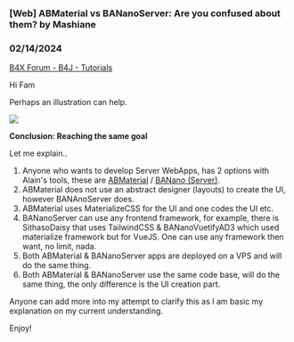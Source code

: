 ### [Web] ABMaterial vs BANanoServer: Are you confused about them? by Mashiane
### 02/14/2024
[B4X Forum - B4J - Tutorials](https://www.b4x.com/android/forum/threads/159249/)

Hi Fam  
  
Perhaps an illustration can help.  
  
![](https://www.b4x.com/android/forum/attachments/150818)  
  
**Conclusion: Reaching the same goal**  
  
Let me explain..  
  
1. Anyone who wants to develop Server WebApps, has 2 options with Alain's tools, these are [ABMaterial](https://www.b4x.com/android/forum/threads/web-abmaterial-framework-for-webapps.60072/#content) / [BANano (Server)](https://www.b4x.com/android/forum/threads/web-banano-website-app-pwa-library-with-abstract-designer-support.99740/#content).  
2. ABMaterial does not use an abstract designer (layouts) to create the UI, however BANAnoServer does.  
3. ABMaterial uses MaterializeCSS for the UI and one codes the UI etc.  
4. BANanoServer can use any frontend framework, for example, there is SithasoDaisy that uses TailwindCSS & BANanoVuetifyAD3 which used materialize framework but for VueJS. One can use any framework then want, no limit, nada.  
5. Both ABMaterial & BANanoServer apps are deployed on a VPS and will do the same thing.  
6. Both ABMaterial & BANanoServer use the same code base, will do the same thing, the only difference is the UI creation part.  
  
Anyone can add more into my attempt to clarify this as I am basic my explanation on my current understanding.  
  
Enjoy!